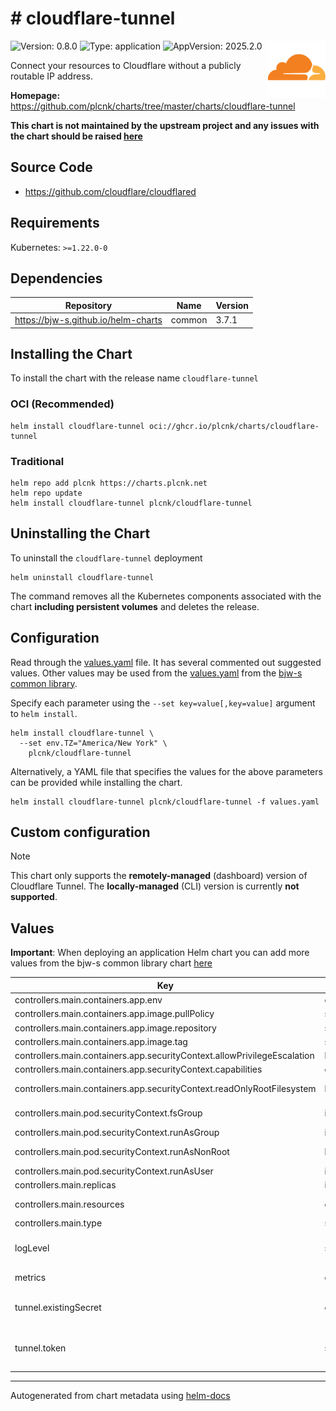 # # cloudflare-tunnel

<img src="https://raw.githubusercontent.com/plcnk/charts/master/charts/cloudflare-tunnel/icon.svg" align="right" width="92" alt="cloudflare-tunnel logo">

![Version: 0.8.0](https://img.shields.io/badge/Version-0.8.0-informational?style=flat)
![Type: application](https://img.shields.io/badge/Type-application-informational?style=flat)
![AppVersion: 2025.2.0](https://img.shields.io/badge/AppVersion-2025.2.0-informational?style=flat)

Connect your resources to Cloudflare without a publicly routable IP address.

**Homepage:** <https://github.com/plcnk/charts/tree/master/charts/cloudflare-tunnel>

**This chart is not maintained by the upstream project and any issues with the chart should be raised
[here](https://github.com/plcnk/charts/issues/new?assignees=plcnk&labels=bug&template=bug_report.yaml&name=cloudflare-tunnel&version=0.8.0)**

## Source Code

* <https://github.com/cloudflare/cloudflared>

## Requirements

Kubernetes: `>=1.22.0-0`

## Dependencies

| Repository | Name | Version |
|------------|------|---------|
| <https://bjw-s.github.io/helm-charts> | common | 3.7.1 |

## Installing the Chart

To install the chart with the release name `cloudflare-tunnel`

### OCI (Recommended)

```console
helm install cloudflare-tunnel oci://ghcr.io/plcnk/charts/cloudflare-tunnel
```

### Traditional

```console
helm repo add plcnk https://charts.plcnk.net
helm repo update
helm install cloudflare-tunnel plcnk/cloudflare-tunnel
```

## Uninstalling the Chart

To uninstall the `cloudflare-tunnel` deployment

```console
helm uninstall cloudflare-tunnel
```

The command removes all the Kubernetes components associated with the chart **including persistent volumes** and deletes the release.

## Configuration

Read through the [values.yaml](./values.yaml) file. It has several commented out suggested values.
Other values may be used from the [values.yaml](https://github.com/bjw-s/helm-charts/tree/main/charts/library/common/values.yaml) from the [bjw-s common library](https://github.com/bjw-s/helm-charts/tree/main/charts/library/common).

Specify each parameter using the `--set key=value[,key=value]` argument to `helm install`.

```console
helm install cloudflare-tunnel \
  --set env.TZ="America/New York" \
    plcnk/cloudflare-tunnel
```

Alternatively, a YAML file that specifies the values for the above parameters can be provided while installing the chart.

```console
helm install cloudflare-tunnel plcnk/cloudflare-tunnel -f values.yaml
```

## Custom configuration

> [!NOTE]
> This chart only supports the **remotely-managed** (dashboard) version of Cloudflare Tunnel.
> The **locally-managed** (CLI) version is currently **not supported**.

## Values

**Important**: When deploying an application Helm chart you can add more values from the bjw-s common library chart [here](https://github.com/bjw-s/helm-charts/tree/main/charts/library/common)

| Key | Type | Default | Description |
|-----|------|---------|-------------|
| controllers.main.containers.app.env | object | See [values.yaml](./values.yaml) | Environment variables |
| controllers.main.containers.app.image.pullPolicy | string | `"IfNotPresent"` | Image pull policy |
| controllers.main.containers.app.image.repository | string | `"cloudflare/cloudflared"` | Image repository |
| controllers.main.containers.app.image.tag | string | `"2025.2.0"` | Image tag |
| controllers.main.containers.app.securityContext.allowPrivilegeEscalation | bool | `false` | Disable privilege escalations |
| controllers.main.containers.app.securityContext.capabilities | object | `{"drop":["ALL"]}` | Drop all capabilities |
| controllers.main.containers.app.securityContext.readOnlyRootFilesystem | bool | `true` | Mount the container's root filesystem as read-only |
| controllers.main.pod.securityContext.fsGroup | int | `65534` | Volume binds will be granted to `nobody` group |
| controllers.main.pod.securityContext.runAsGroup | int | `65534` | Run as `nobody` group |
| controllers.main.pod.securityContext.runAsNonRoot | bool | `true` | Run container as a non-root user |
| controllers.main.pod.securityContext.runAsUser | int | `65534` | Run as `nobody` user |
| controllers.main.replicas | int | `1` | Number of desired pods |
| controllers.main.resources | object | `{}` | Set the resource requests / limits for the container. |
| controllers.main.type | string | `"deployment"` | Controller type |
| logLevel | string | `"info"` | Set the container log level.    Accepted values: `debug`, `info`, `warn`, `error`, `fatal` |
| metrics | object | `{"enabled":false,"port":""}` | Enable Metrics Monitor under this key. |
| tunnel.existingSecret | object | `{"enabled":false,"key":"","name":""}` | You can set the token as an existing secret here.    Cannot coexist with `tunnel.token` |
| tunnel.token | string | `"your-token-here"` | Set the Cloudflare Tunnel token here.    Cannot coexist with `tunnel.existingSecret.enabled` set to `true`. |

---
Autogenerated from chart metadata using [helm-docs](https://github.com/norwoodj/helm-docs)
